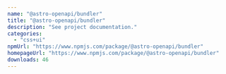 ```yaml
---
name: "@astro-openapi/bundler"
title: "@astro-openapi/bundler"
description: "See project documentation."
categories:
  - "css+ui"
npmUrl: "https://www.npmjs.com/package/@astro-openapi/bundler"
homepageUrl: "https://www.npmjs.com/package/@astro-openapi/bundler"
downloads: 46
---
```

